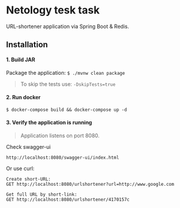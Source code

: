 # Netology tesk task

URL-shortener application via Spring Boot & Redis.

## Installation

#### 1. Build JAR
Package the application:
`$ ./mvnw clean package`

> To skip the tests use: `-DskipTests=true` 

#### 2. Run docker

`$ docker-compose build && docker-compose up -d`

#### 3. Verify the application is running

> Application listens on port 8080.

Check swagger-ui
```
http://localhost:8080/swagger-ui/index.html
```

Or use curl:
```
Create short-URL:
GET http://localhost:8080/urlshortener?url=http://www.google.com

Get full URL by short-link:
GET http://localhost:8080/urlshortener/4170157c
```